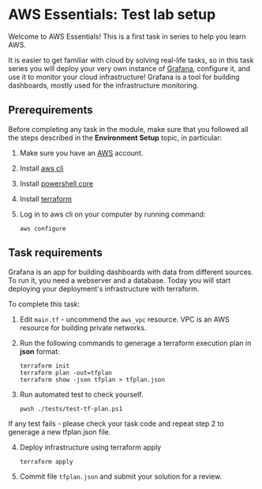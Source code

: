 # AWS Essentials: Test lab setup

Welcome to AWS Essentials! This is a first task in series to help you learn AWS. 

It is easier to get familiar with cloud by solving real-life tasks, so in this task series you will deploy your very own instance of [Grafana](https://grafana.com/), configure it, and use it to monitor your cloud infrastructure! Grafana is a tool for building dashboards, mostly used for the infrastructure monitoring. 

## Prerequirements

Before completing any task in the module, make sure that you followed all the steps described in the **Environment Setup** topic, in particular: 

1. Make sure you have an [AWS](https://aws.amazon.com/free/) account.

2. Install [aws cli](https://docs.aws.amazon.com/cli/latest/userguide/getting-started-install.html)

3. Install [powershell core](https://learn.microsoft.com/en-us/powershell/scripting/install/installing-powershell?view=powershell-7.4)

4. Install [terraform](https://developer.hashicorp.com/terraform/tutorials/aws-get-started/install-cli)

5. Log in to aws cli on your computer by running command: 
    ```
    aws configure
    ```

## Task requirements 

Grafana is an app for building dashboards with data from different sources. To run it, you need a webserver and a database. Today you will start deploying your deployment's infrastructure with terraform. 

To complete this task: 
1. Edit `main.tf` - uncommend the `aws_vpc` resource. VPC is an AWS resource for building private networks. 

2. Run the following commands to generage a terraform execution plan in **json** format: 
    ```
    terraform init
    terraform plan -out=tfplan
    terraform show -json tfplan > tfplan.json
    ```

3. Run automated test to check yourself. 
    ```
    pwsh ./tests/test-tf-plan.ps1
    ```
If any test fails - please check your task code and repeat step 2 to generage a new tfplan.json file. 

4. Deploy infrastructure using terraform apply 
    ```
    terraform apply
    ```

5. Commit file `tfplan.json` and submit your solution for a review. 
